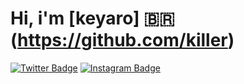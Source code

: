 # Hi, i'm [keyaro] 🇧🇷 (https://github.com/killer)

[![Twitter Badge](https://img.shields.io/badge/-Twitter-00acee?style=flat-square&logo=Twitter&logoColor=white)](https://twitter.com/k3y4r0)
[![Instagram Badge](https://img.shields.io/badge/-Instagram-e4405f?style=flat-square&logo=Instagram&logoColor=white)](https://instagram.com/killerscaryy)
